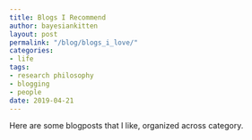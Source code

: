 ```yaml
---
title: Blogs I Recommend
author: bayesiankitten
layout: post
permalink: "/blog/blogs_i_love/"
categories:
- life
tags:
- research philosophy
- blogging
- people
date: 2019-04-21
---
```


Here are some blogposts that I like, organized across category.








